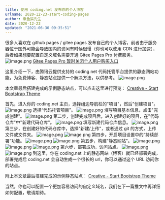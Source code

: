 ```yaml
---
title: 使用 coding.net 发布你的个人博客
urlname: 2020-12-23-start-coding-pages
author: 章鱼猫先生
date: 2020-12-23
updated: "2021-06-30 09:35:51"
---
```


很多人喜欢在 github pages / gitee pages 发布自己的个人博客，前者由于服务器位于国外可能会导致国内的访问有时候很慢（你也可以使用 CDN 进行加速），后者如果想要配置自定义域名需要开通 Gitee Pages Pro 付费服务。
![image.png](https://shub.weiyan.tech/yuque/elog-cookbook-img/FnF4yJF0Ehy-3OUoTbho7XWbSbd9.png)
[Gitee Pages Pro 暂时关闭个人用户购买入口](https://gitee.com/help/articles/4228)

这里介绍一下，由腾讯云提供支持的 coding.net 代码托管平台提供的静态网站功能，为免费博客、静态站点提供一个解决方法，以供参考。
![image.png](https://shub.weiyan.tech/yuque/elog-cookbook-img/Fn8x1_edIjoQJbZo19vgSkHSEV7s.png)

本文章最后搭建完成的示例静态站点，可以点击这里进行预览：
[Creative - Start Bootstrap Theme](https://coding-pages-bucket-396338-8151423-8649-429346-1251708715.cos-website.ap-guangzhou.myqcloud.com/)

首先，进入你的 coding.net 主页，选择组边导航栏的"项目"，然后"创建项目"。
![image.png](https://shub.weiyan.tech/yuque/elog-cookbook-img/FoibxD7td7j-1REdQX_2qrghuh0d.png)
选择“代码托管项目”。
![image.png](https://shub.weiyan.tech/yuque/elog-cookbook-img/FmmTUz72mLQtYeHw7E_Lcvg8u2-y.png)
填写项目基本信息，点击"完成创建"。
![image.png](https://shub.weiyan.tech/yuque/elog-cookbook-img/Fs18c5yRt-sZ-NbLaGq52YkNb9wa.png)
第二步，创建完成项目后，进入创建好的项目，在"代码仓库"中"新建代码仓库"。
![image.png](https://shub.weiyan.tech/yuque/elog-cookbook-img/FunGmG7sVE93QYUGEjvLN5Mc4sY1.png)
填写新建代码仓库信息。
![image.png](https://shub.weiyan.tech/yuque/elog-cookbook-img/FuAe2vvCmIgcgKOQVRwyLvM8kRt6.png)
第三步，在创建好的代码仓库中，选择"新建/上传"，或者通过 git 的方式，上传文件或文件夹。
![image.png](https://shub.weiyan.tech/yuque/elog-cookbook-img/FmkJUl-lPxdh7SrM3grhPnS2QK7d.png)
![image.png](https://shub.weiyan.tech/yuque/elog-cookbook-img/Fq1Bx0i4tRY1y8CCCOP3fF54gjll.png)
第四步，开启项目设置中的“持续部署”功能。
![image.png](https://shub.weiyan.tech/yuque/elog-cookbook-img/FnzHKrnW3hoDflDed_BsWfLxrW3H.png)
![image.png](https://shub.weiyan.tech/yuque/elog-cookbook-img/FjzGhign9AHQuzJLulaSQ3VbeoIY.png)
第五步，构建"静态网站"。
![image.png](https://shub.weiyan.tech/yuque/elog-cookbook-img/FiIqxbEmupZJRiIdcRq4oFx_fwl7.png)
![image.png](https://shub.weiyan.tech/yuque/elog-cookbook-img/FlER5RGikiwwe5BmiLNHPsR6I3Rw.png)
![image.png](https://shub.weiyan.tech/yuque/elog-cookbook-img/FtjpVfTxGJc_aawM4WVdaacwZXLG.png)
第六步，部署成功，访问站点。
![image.png](https://shub.weiyan.tech/yuque/elog-cookbook-img/FnWQHToby6SH_lmDn2swMeODY-a_.png)
![image.png](https://shub.weiyan.tech/yuque/elog-cookbook-img/FiD4dRHwKGWLNnLRu1lkQ8oAJK0t.png)
到这里，你在 coding.net 上的静态网站（博客）就已经部署完成，部署完成后 coding.net 会自动生成一个很长的 url，你可以通过这个 URL 访问你的站点。

附上本文章最后搭建完成的示例静态站点：
[Creative - Start Bootstrap Theme](https://coding-pages-bucket-396338-8151423-8649-429346-1251708715.cos-website.ap-guangzhou.myqcloud.com/)

当然，你也可以配置一个更加容易访问的自定义域名，我们在下一篇推文中再详细如何配置，敬请期待。
